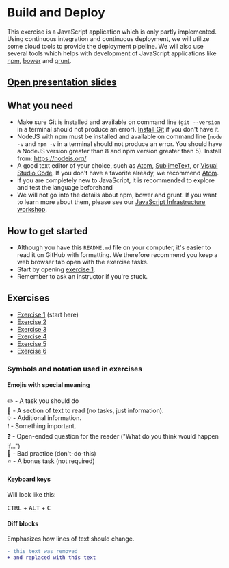 # Build and Deploy

This exercise is a JavaScript application which is only partly implemented.
Using continuous integration and continuous deployment, we will utilize some cloud tools to provide the deployment pipeline.
We will also use several tools which helps with development of JavaScript applications like [npm](https://www.npmjs.com/), [bower](https://bower.io/) and [grunt](https://gruntjs.com/).

## [Open presentation slides](https://drive.google.com/open?id=1FHwVkd7pzRW3xvMh4m7p9PGoPXrq_erdECNMJmQYHdI)

## What you need
* Make sure Git is installed and available on command line (`git --version` in a terminal should not produce an error). [Install Git](https://git-scm.com/downloads) if you don't have it.
* NodeJS with npm must be installed and available on command line (`node -v` and `npm -v` in a terminal should not produce an error. You should have a NodeJS version greater than 8 and npm version greater than 5). Install from: https://nodejs.org/
* A good text editor of your choice, such as [Atom](https://atom.io/), [SublimeText](https://www.sublimetext.com/), or [Visual Studio Code](https://www.visualstudio.com/). If you don't have a favorite already, we recommend [Atom](https://atom.io/).
* If you are completely new to JavaScript, it is recommended to explore and test the language beforehand
* We will not go into the details about npm, bower and grunt. If you want to learn more about them, please see our [JavaScript Infrastructure workshop](https://github.com/nerdschoolbergen/js-infrastructure).

## How to get started

* Although you have this `README.md` file on your computer, it's easier to read it on GitHub with formatting. We therefore recommend you keep a web browser tab open with the exercise tasks.
* Start by opening [exercise 1](./exercises/exercise-1.md/).
* Remember to ask an instructor if you're stuck.

## Exercises

- [Exercise 1](./exercises/exercise-1.md/) (start here)
- [Exercise 2](./exercises/exercise-2.md/)
- [Exercise 3](./exercises/exercise-3.md/)
- [Exercise 4](./exercises/exercise-4.md/)
- [Exercise 5](./exercises/exercise-5.md/)
- [Exercise 6](./exercises/exercise-6.md/)

### Symbols and notation used in exercises

#### Emojis with special meaning

:pencil2: - A task you should do  
:book: - A section of text to read (no tasks, just information).  
:bulb: - Additional information.  
:exclamation: - Something important.  
:question: - Open-ended question for the reader ("What do you think would happen if...")  
:poop: - Bad practice (don't-do-this)  
:star: - A bonus task (not required)  

#### Keyboard keys

Will look like this:

<kbd>CTRL</kbd> + <kbd>ALT</kbd> + <kbd>C</kbd>

#### Diff blocks

Emphasizes how lines of text should change.

```diff
- this text was removed
+ and replaced with this text
```
